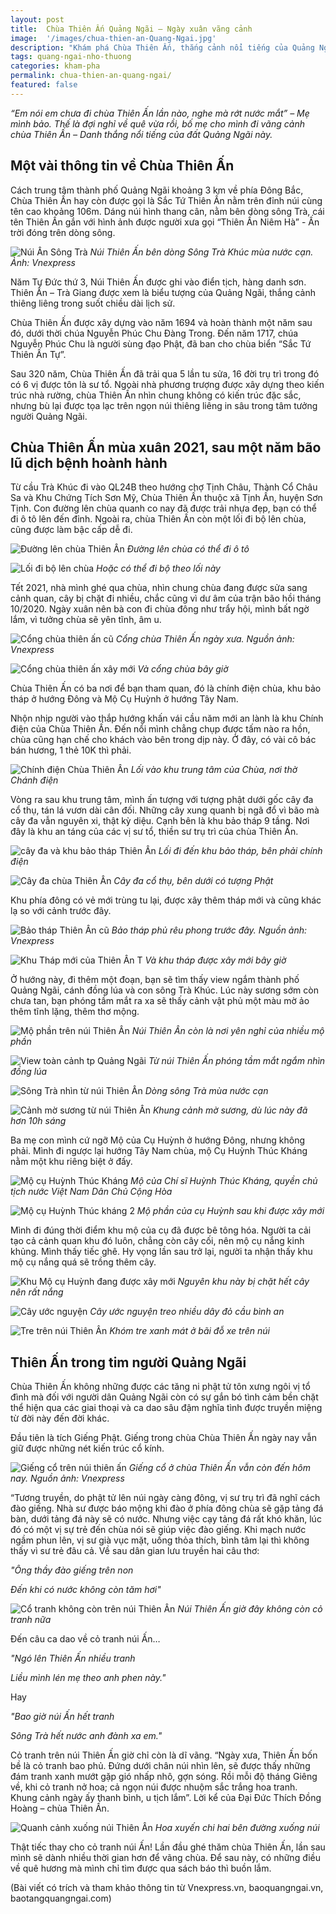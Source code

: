 ```yaml
---
layout: post
title:  Chùa Thiên Ấn Quảng Ngãi – Ngày xuân vãng cảnh
image:  '/images/chua-thien-an-Quang-Ngai.jpg'
description: "Khám phá Chùa Thiên Ấn, thắng cảnh nổi tiếng của Quảng Ngãi. Vãng cảnh chùa ngày xuân, nghe câu chuyện lưu truyền từ xa xưa về núi Thiên Ấn và ngôi chùa ở đây"
tags: quang-ngai-nho-thuong
categories: kham-pha
permalink: chua-thien-an-quang-ngai/
featured: false
---
```

_“Em nói em chưa đi chùa Thiên Ấn lần nào, nghe mà rớt nước mắt” – Mẹ mình bảo. Thế là đợi nghỉ về quê vừa rồi, bố mẹ cho mình đi vãng cảnh chùa Thiên Ấn – Danh thắng nổi tiếng của đất Quảng Ngãi này._

## Một vài thông tin về Chùa Thiên Ấn

Cách trung tâm thành phố Quảng Ngãi khoảng 3 km về phía Đông Bắc, Chùa Thiên Ấn hay còn được gọi là Sắc Tứ Thiên Ấn nằm trên đỉnh núi cùng tên cao khoảng 106m. Dáng núi hình thang cân, nằm bên dòng sông Trà, cái tên Thiên Ấn gắn với hình ảnh được người xưa gọi “Thiên Ấn Niêm Hà” - Ấn trời đóng trên dòng sông. 

![Núi Ấn Sông Trà](/images/nui-an-song-tra.png)
_Núi Thiên Ấn bên dòng Sông Trà Khúc mùa nước cạn. Ảnh: Vnexpress_

Năm Tự Đức thứ 3, Núi Thiên Ấn được ghi vào điển tịch, hàng danh sơn. Thiên Ấn – Trà Giang được xem là biểu tượng của Quảng Ngãi, thắng cảnh thiêng liêng trong suốt chiều dài lịch sử.

Chùa Thiên Ấn được xây dựng vào năm 1694 và hoàn thành một năm sau đó, dưới thời chúa Nguyễn Phúc Chu Đàng Trong. Đến năm 1717, chúa Nguyễn Phúc Chu là người sùng đạo Phật, đã ban cho chùa biển “Sắc Tứ Thiên Ấn Tự”.

Sau 320 năm, Chùa Thiên Ấn đã trải qua 5 lần tu sửa, 16 đời trụ trì trong đó có 6 vị được tôn là sư tổ. Ngoài nhà phương trượng được xây dựng theo kiến trúc nhà rường, chùa Thiên Ấn nhìn chung không có kiến trúc đặc sắc, nhưng bù lại được tọa lạc trên ngọn núi thiêng liêng in sâu trong tâm tưởng người Quảng Ngãi.

## Chùa Thiên Ấn mùa xuân 2021, sau một năm bão lũ dịch bệnh hoành hành

Từ cầu Trà Khúc đi vào QL24B theo hướng chợ Tịnh Châu, Thành Cổ Châu Sa và Khu Chứng Tích Sơn Mỹ, Chùa Thiên Ấn thuộc xã Tịnh Ấn, huyện Sơn Tịnh. Con đường lên chùa quanh co nay đã được trải nhựa đẹp, bạn có thể đi ô tô lên đến đỉnh. Ngoài ra, chùa Thiên Ấn còn một lối đi bộ lên chùa, cũng được làm bậc cấp dễ đi.

![Đường lên chùa Thiên Ấn](/images/con-duong-len-chua-Thien-An-Quang-Ngai.JPG)
_Đường lên chùa có thể đi ô tô_

![Lối đi bộ lên chùa](/images/Loi-di-bo-nui-Thien-An-Quang-Ngai.JPG)
_Hoặc có thể đi bộ theo lối này_

Tết 2021, nhà mình ghé qua chùa, nhìn chung chùa đang được sửa sang cảnh quan, cây bị chặt đi nhiều, chắc cũng vì dư âm của trận bão hồi tháng 10/2020. Ngày xuân nên bà con đi chùa đông như trẩy hội, mình bất ngờ lắm, vì tưởng chùa sẽ yên tĩnh, âm u.

![Cổng chùa thiên ấn cũ](/images/cong-chua-thien-an-cu.jpg)
_Cổng chùa Thiên Ấn ngày xưa. Nguồn ảnh: Vnexpress_

![Cổng chùa thiên ấn xây mới](/images/cong-chua-Thien-An-Quang-Ngai-moi.JPG)
_Và cổng chùa bây giờ_

Chùa Thiên Ấn có ba nơi để bạn tham quan, đó là chính điện chùa, khu bảo tháp ở hướng Đông và Mộ Cụ Huỳnh ở hướng Tây Nam.

Nhộn nhịp người vào thắp hướng khấn vái cầu năm mới an lành là khu Chính điện của Chùa Thiên Ấn. Đến nổi mình chẳng chụp được tấm nào ra hồn, chùa cũng hạn chế cho khách vào bên trong dịp này. Ở đây, có vài cô bác bán hương, 1 thẻ 10K thì phải.

![Chính điện Chùa Thiên Ấn](/images/Chua-Thien-An-ngay-tet.JPG)
_Lối vào khu trung tâm của Chùa, nơi thờ Chánh điện_

Vòng ra sau khu trung tâm, mình ấn tượng với tượng phật dưới gốc cây đa cổ thụ, tán lá vươn dài cân đối. Những cây xung quanh bị ngã đổ vì bão mà cây đa vẫn nguyên xi, thật kỳ diệu. Cạnh bên là khu bảo tháp 9 tầng. Nơi đây là khu an táng của các vị sư tổ, thiền sư trụ trì của chùa Thiên Ấn.

![cây đa và khu bảo tháp Thiên Ấn](/images/khuon-vien-chua-thien-an-Quang-Ngai.JPG)
_Lối đi đến khu bảo tháp, bên phải chính điện_

![Cây đa chùa Thiên Ấn](/images/goc-bo-de-chua-Thien-An-Quang-Ngai.JPG)
_Cây đa cổ thụ, bên dưới có tượng Phật_

Khu phía đông có vẻ mới trùng tu lại, được xây thêm tháp mới và cũng khác lạ so với cảnh trước đây.

![Bảo tháp Thiên Ấn cũ](/images/thap-chua-thien-an-Quang-Ngai-cu.jpg)
_Bảo tháp phủ rêu phong trước đây. Nguồn ảnh: Vnexpress_

![Khu Tháp mới của Thiên Ấn T](/images/bao-thap-chua-Thien-An-Quang-Ngai.JPG)
_Và khu tháp được xây mới bây giờ_

Ở hướng này, đi thêm một đoạn, bạn sẽ tìm thấy view ngắm thành phố Quảng Ngãi, cánh đồng lúa và con sông Trà Khúc. Lúc này sương sớm còn chưa tan, bạn phóng tầm mắt ra xa sẽ thấy cảnh vật phủ một màu mờ ảo thêm tĩnh lặng, thêm thơ mộng.

![Mộ phần trên núi Thiên Ấn](/images/khu-mo-tren-nui-Thien-An-Quang-Ngai.JPG)
_Núi Thiên Ân còn là nơi yên nghỉ của nhiều mộ phần_

![View toàn cảnh tp Quảng Ngãi](/images/nhin-tu-chua-Thien-An-Quang-Ngai.JPG)
_Từ núi Thiên Ấn phóng tầm mắt ngắm nhìn đồng lúa_

![Sông Trà nhìn từ núi Thiên Ấn](/images/nhin-tu-chua-Thien-An-Quang-Ngai1.JPG)
_Dòng sông Trà mùa nước cạn_

![Cảnh mờ sương từ núi Thiên Ấn](/images/view-nhin-tu-chua-thien-an-Quang-Ngai.JPG)
_Khung cảnh mờ sương, dù lúc này đã hơn 10h sáng_

Ba mẹ con mình cứ ngỡ Mộ của Cụ Huỳnh ở hướng Đông, nhưng không phải. Mình đi ngược lại hướng Tây Nam chùa, mộ Cụ Huỳnh Thúc Kháng nằm một khu riêng biệt ở đấy.

![Mộ cụ Huỳnh Thúc Kháng](/images/Mo-cu-huynh-thuc-khang-3.JPG)
_Mộ của Chí sĩ Huỳnh Thúc Kháng, quyền chủ tịch nước Việt Nam Dân Chủ Cộng Hòa_

![Mộ cụ Huỳnh Thúc kháng 2](/images/mo-cu-huynh-thuc-khang-Quang-Ngai2.JPG)
_Mộ phần của cụ Huỳnh sau khi được xây mới_

Mình đi đúng thời điểm khu mộ của cụ đã được bê tông hóa. Người ta cải tạo cả cảnh quan khu đó luôn, chẳng còn cây cối, nên mộ cụ nắng kinh khủng. Mình thấy tiếc ghê. Hy vọng lần sau trở lại, người ta nhận thấy khu mộ cụ nắng quá sẽ trồng thêm cây.

![Khu Mộ cụ Huỳnh đang được xây mới](/images/Mo-cu-Huynh-Thuc-Khang-Quang-Ngai.JPG)
_Nguyên khu này bị chặt hết cây nên rất nắng_

![Cây ước nguyện](/images/cay-uoc-nguyen-Chua-Thien-An.JPG)
_Cây ước nguyện treo nhiều dây đỏ cầu bình an_

![Tre trên núi Thiên Ân](/images/tre-tren-nui-Thien-An.JPG)
_Khóm tre xanh mát ở bãi đỗ xe trên núi_

## Thiên Ấn trong tim người Quảng Ngãi

Chùa Thiên Ấn không những được các tăng ni phật tử tôn xưng ngôi vị tổ đình mà đối với người dân Quảng Ngãi còn có sự gắn bó tình cảm bền chặt thể hiện qua các giai thoại và ca dao sâu đậm nghĩa tình được truyền miệng từ đời này đến đời khác.

Đầu tiên là tích Giếng Phật. Giếng trong chùa Chùa Thiên Ấn ngày nay vẫn giữ được những nét kiến trúc cổ kính.

![Giếng cổ trên núi thiên ấn](/images/gieng-co-chua-Thien-An-Quang-Ngai.jpg)
_Giếng cổ ở chùa Thiên Ấn vẫn còn đến hôm nay. Nguồn ảnh: Vnexpress_

“Tương truyền, do phật tử lên núi ngày càng đông, vị sư trụ trì đã nghĩ cách đào giếng. Nhà sư được báo mộng khi đào ở phía đông chùa sẽ gặp tảng đá bàn, dưới tảng đá này sẽ có nước. Nhưng việc cạy tảng đá rất khó khăn, lúc đó có một vị sự trẻ đến chùa nói sẽ giúp việc đào giếng. Khi mạch nước ngầm phun lên, vị sư già vục mặt, uống thỏa thích, bình tâm lại thì không thấy vì sư trẻ đâu cả. Về sau dân gian lưu truyền hai câu thơ: 

_"Ông thầy đào giếng trên non_

_Đến khi có nước không còn tăm hơi"_

![Cổ tranh không còn trên núi Thiên Ấn](/images/cay-co-nui-Thien-An-Quang-Ngai.JPG)
_Núi Thiên Ấn giờ đây không còn cỏ tranh nữa_

Đến câu ca dao về cỏ tranh núi Ấn…

_"Ngó lên Thiên Ấn nhiều tranh_

_Liều mình lén mẹ theo anh phen này."_

Hay 

_"Bao giờ núi Ấn hết tranh_

_Sông Trà hết nước anh đành xa em."_

Cỏ tranh trên núi Thiên Ấn giờ chỉ còn là dĩ vãng. “Ngày xưa, Thiên Ấn bốn bề là cỏ tranh bao phủ. Đứng dưới chân núi nhìn lên, sẽ được thấy những đám tranh xanh mướt gặp gió nhấp nhô, gợn sóng. Rồi mỗi độ tháng Giêng về, khi cỏ tranh nở hoa; cả ngọn núi được nhuộm sắc trắng hoa tranh. Khung cảnh ngày ấy thanh bình, u tịch lắm”. Lời kể của Đại Đức Thích Đồng Hoàng – chùa Thiên Ấn.

![Quanh cảnh xuống núi Thiên Ấn](/images/phong-canh-duong-xuong-nui-Thien-An.JPG)
_Hoa xuyến chi hai bên đường xuống núi_

Thật tiếc thay cho cỏ tranh núi Ấn! Lần đầu ghé thăm chùa Thiên Ấn, lần sau mình sẽ dành nhiều thời gian hơn để vãng chùa. Để sau này, có những điều về quê hương mà mình chỉ tìm được qua sách báo thì buồn lắm.

(Bài viết có trích và tham khảo thông tin từ Vnexpress.vn, baoquangngai.vn, baotangquangngai.com)


